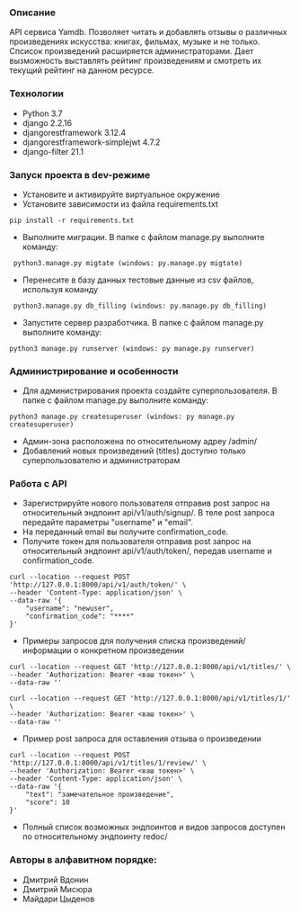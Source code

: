 ### Описание
API сервиса Yamdb. Позволяет читать и добавлять отзывы о различных произведениях искусства: книгах, фильмах, музыке и не только. Спсисок произведений расширяется администраторами. Дает вызможность выставлять рейтинг произведениям и смотреть их текущий рейтинг на данном ресурсе.
### Технологии
- Python 3.7
- django 2.2.16
- djangorestframework 3.12.4
- djangorestframework-simplejwt 4.7.2
- django-filter 21.1
### Запуск проекта в dev-режиме
- Установите и активируйте виртуальное окружение
- Установите зависимости из файла requirements.txt
```
pip install -r requirements.txt
``` 
- Выполните миграции. В папке с файлом manage.py выполните команду:
```
 python3.manage.py migtate (windows: py.manage.py migtate)
 ```
- Перенесите в базу данных тестовые данные из csv файлов, используя команду
```
 python3.manage.py db_filling (windows: py.manage.py db_filling)
 ```
- Запустите сервер разработчика. В папке с файлом manage.py выполните команду:
```
python3 manage.py runserver (windows: py manage.py runserver)
```
### Администрирование и особенности
- Для администрирования проекта создайте суперпользователя. В папке с файлом manage.py выполните команду:
```
python3 manage.py createsuperuser (windows: py manage.py createsuperuser)
```
- Админ-зона расположена по относительному адреу /admin/
- Добавлений новых произведений (titles) доступно только суперпользователю и администраторам
### Работа с API
- Зарегистрируйте нового пользователя отправив post запрос на относительный эндпоинт api/v1/auth/signup/. В теле post запроса передайте параметры "username" и "email".
- На переданный email вы получите confirmation_code.
- Получите токен для пользователя отправив post запрос на относительный эндпоинт api/v1/auth/token/, передав username и confirmation_code.
```
curl --location --request POST 'http://127.0.0.1:8000/api/v1/auth/token/' \
--header 'Content-Type: application/json' \
--data-raw '{
    "username": "newuser",
    "confirmation_code": "****"
}'
```
- Примеры запросов для получения списка произведений/информации о конкретном произведении
```
curl --location --request GET 'http://127.0.0.1:8000/api/v1/titles/' \
--header 'Authorization: Bearer <ваш токен>' \
--data-raw ''
```
```
curl --location --request GET 'http://127.0.0.1:8000/api/v1/titles/1/' \
--header 'Authorization: Bearer <ваш токен>' \
--data-raw ''
```
- Пример post запроса для оставления отзыва о произведении
```
curl --location --request POST 'http://127.0.0.1:8000/api/v1/titles/1/review/' \
--header 'Authorization: Bearer <ваш токен>' \
--header 'Content-Type: application/json' \
--data-raw '{
    "text": "замечательное произведение",
    "score": 10
}'
```
- Полный список возможных эндпоинтов и видов запросов доступен по относительному эндпоинту redoc/

### Авторы в алфавитном порядке:
- Дмитрий Вдонин
- Дмитрий Мисюра
- Майдари Цыденов
